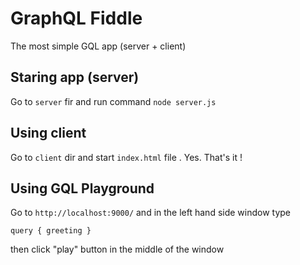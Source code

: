 # GraphQL Fiddle

The most simple GQL app (server + client)

## Staring app (server)

Go to `server` fir and run command `node server.js`

## Using client

Go to `client` dir and start `index.html` file . Yes. That's it !

## Using GQL Playground

Go to `http://localhost:9000/` and in the left hand side window type

`query { greeting }`

then click "play" button in the middle of the window
